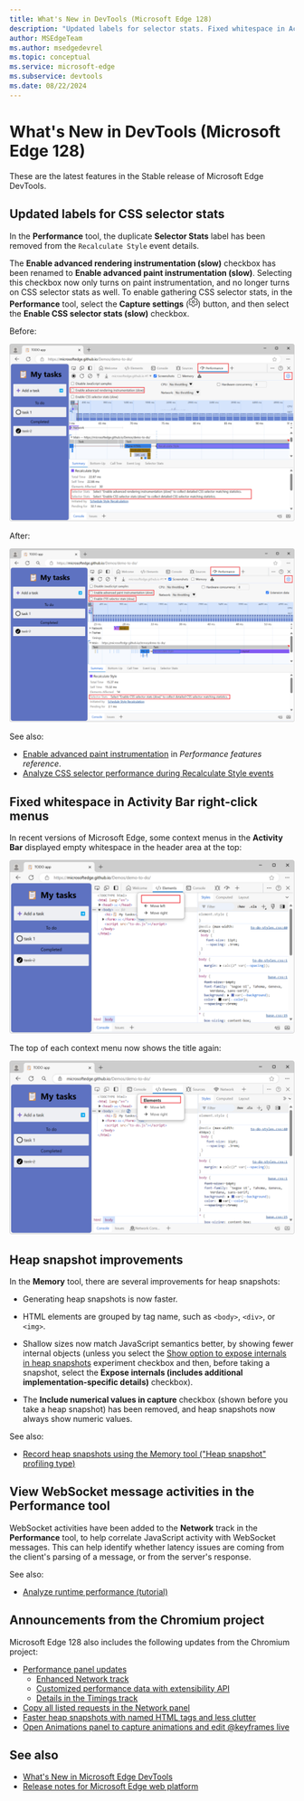 ```yaml
---
title: What's New in DevTools (Microsoft Edge 128)
description: "Updated labels for selector stats. Fixed whitespace in Activity Bar right-click menus. And more."
author: MSEdgeTeam
ms.author: msedgedevrel
ms.topic: conceptual
ms.service: microsoft-edge
ms.subservice: devtools
ms.date: 08/22/2024
---
```

# What's New in DevTools (Microsoft Edge 128)

These are the latest features in the Stable release of Microsoft Edge DevTools.


<!-- ====================================================================== -->
## Updated labels for CSS selector stats

<!-- Subtitle: Use the "Enable CSS selector stats" checkbox instead of "Enable advanced paint instrumentation (slow)" to capture CSS selector statistics for Recalculate Style events -->

In the **Performance** tool, the duplicate **Selector Stats** label has been removed from the `Recalculate Style` event details.

The **Enable advanced rendering instrumentation (slow)** checkbox has been renamed to **Enable advanced paint instrumentation (slow)**.  Selecting this checkbox now only turns on paint instrumentation, and no longer turns on CSS selector stats as well.  To enable gathering CSS selector stats, in the **Performance** tool, select the **Capture settings** (![the Capture settings icon](./devtools-128-images/capture-settings-icon.png)) button, and then select the **Enable CSS selector stats (slow)** checkbox.

Before:

![Old selector stats labels](./devtools-128-images/old-selector-stats.png)

After:

![New selector stats labels](./devtools-128-images/new-selector-stats.png)

See also:
* [Enable advanced paint instrumentation](../../../performance/reference.md#enable-advanced-paint-instrumentation) in _Performance features reference_.
* [Analyze CSS selector performance during Recalculate Style events](../../../performance/selector-stats.md)


<!-- ====================================================================== -->
## Fixed whitespace in Activity Bar right-click menus

<!-- Subtitle: Header titles in the top of the Activity Bar's right-click menus have been restored. -->

In recent versions of Microsoft Edge, some context menus in the **Activity Bar** displayed empty whitespace in the header area at the top:

![Old context menu header](./devtools-128-images/missing-header-title.png)

The top of each context menu now shows the title again:

![New context menu header](./devtools-128-images/header-title.png)


<!-- ====================================================================== -->
## Heap snapshot improvements

<!-- Subtitle: Heap snapshots are generated faster, HTML elements are grouped by tag name, shallow sizes show fewer internal objects, and numeric values are always shown. -->

In the **Memory** tool, there are several improvements for heap snapshots:

* Generating heap snapshots is now faster.

* HTML elements are grouped by tag name, such as `<body>`, `<div>`, or `<img>`.

* Shallow sizes now match JavaScript semantics better, by showing fewer internal objects (unless you select the [Show option to expose internals in heap snapshots](../../../experimental-features/index.md#show-option-to-expose-internals-in-heap-snapshots) experiment checkbox and then, before taking a snapshot, select the **Expose internals (includes additional implementation-specific details)** checkbox).

* The **Include numerical values in capture** checkbox (shown before you take a heap snapshot) has been removed, and heap snapshots now always show numeric values.

See also:
* [Record heap snapshots using the Memory tool ("Heap snapshot" profiling type)](../../../memory-problems/heap-snapshots.md)


<!-- ====================================================================== -->
## View WebSocket message activities in the Performance tool

<!-- Subtitle: WebSocket activities were added to the Network track in the Performance tool to help correlate JavaScript activity with WebSocket messages. -->

WebSocket activities have been added to the **Network** track in the **Performance** tool, to help correlate JavaScript activity with WebSocket messages.  This can help identify whether latency issues are coming from the client's parsing of a message, or from the server's response.

See also:
* [Analyze runtime performance (tutorial)](../../../performance/index.md)


<!-- ====================================================================== -->
## Announcements from the Chromium project

Microsoft Edge 128 also includes the following updates from the Chromium project:

* [Performance panel updates](https://developer.chrome.com/blog/new-in-devtools-128#perf)
   * [Enhanced Network track](https://developer.chrome.com/blog/new-in-devtools-128#perf-network)
   * [Customized performance data with extensibility API](https://developer.chrome.com/blog/new-in-devtools-128#perf-extension)
   * [Details in the Timings track](https://developer.chrome.com/blog/new-in-devtools-128#timings-details)
* [Copy all listed requests in the Network panel](https://developer.chrome.com/blog/new-in-devtools-128#copy-all-listed)
* [Faster heap snapshots with named HTML tags and less clutter](https://developer.chrome.com/blog/new-in-devtools-128#heap-snapshots)
* [Open Animations panel to capture animations and edit @keyframes live](https://developer.chrome.com/blog/new-in-devtools-128#animations)


<!-- ====================================================================== -->
<!-- uncomment if content is copied from developer.chrome.com to this page -->

<!-- > [!NOTE]
> Portions of this page are modifications based on work created and [shared by Google](https://developers.google.com/terms/site-policies) and used according to terms described in the [Creative Commons Attribution 4.0 International License](https://creativecommons.org/licenses/by/4.0).
> The original page for announcements from the Chromium project is [What's New in DevTools (Chrome 128)](https://developer.chrome.com/blog/new-in-devtools-128) and is authored by Sofia Emelianova. -->


<!-- ====================================================================== -->
<!-- uncomment if content is copied from developer.chrome.com to this page -->

<!-- [![Creative Commons License](../../../../media/cc-logo/88x31.png)](https://creativecommons.org/licenses/by/4.0)
This work is licensed under a [Creative Commons Attribution 4.0 International License](https://creativecommons.org/licenses/by/4.0). -->


<!-- ====================================================================== -->
## See also

* [What's New in Microsoft Edge DevTools](../../whats-new.md)
* [Release notes for Microsoft Edge web platform](../../../../web-platform/release-notes/index.md)

